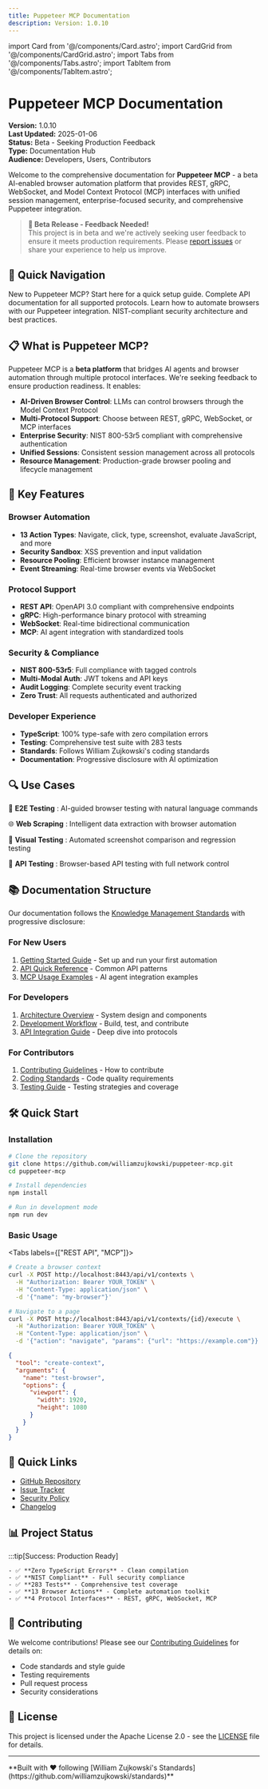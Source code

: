 ```yaml
---
title: Puppeteer MCP Documentation
description: Version: 1.0.10  
---
```


import Card from '@/components/Card.astro'; import CardGrid from '@/components/CardGrid.astro';
import Tabs from '@/components/Tabs.astro'; import TabItem from '@/components/TabItem.astro';

# Puppeteer MCP Documentation

**Version:** 1.0.10  
**Last Updated:** 2025-01-06  
**Status:** Beta - Seeking Production Feedback  
**Type:** Documentation Hub  
**Audience:** Developers, Users, Contributors

Welcome to the comprehensive documentation for **Puppeteer MCP** - a beta AI-enabled browser
automation platform that provides REST, gRPC, WebSocket, and Model Context Protocol (MCP) interfaces
with unified session management, enterprise-focused security, and comprehensive Puppeteer
integration.

> **🔔 Beta Release - Feedback Needed!**  
> This project is in beta and we're actively seeking user feedback to ensure it meets production
> requirements. Please [report issues](https://github.com/williamzujkowski/puppeteer-mcp/issues) or
> share your experience to help us improve.

## 🚀 Quick Navigation

<CardGrid>
  <Card title="Getting Started" icon="🚀" href="/puppeteer-mcp/quickstart/" linkText="Quick Start Guide →">
    New to Puppeteer MCP? Start here for a quick setup guide.
  </Card>

  <Card title="API Reference" icon="🔌" href="/puppeteer-mcp/quick-reference/api-cheatsheet" linkText="API Documentation →">
    Complete API documentation for all supported protocols.
  </Card>

  <Card title="Browser Automation" icon="🤖" href="/puppeteer-mcp/guides/browser-automation" linkText="Automation Guide →">
    Learn how to automate browsers with our Puppeteer integration.
  </Card>

  <Card title="Security" icon="🛡️" href="/puppeteer-mcp/architecture/security" linkText="Security Documentation →">
    NIST-compliant security architecture and best practices.
  </Card>
</CardGrid>

## 📋 What is Puppeteer MCP?

Puppeteer MCP is a **beta platform** that bridges AI agents and browser automation through multiple
protocol interfaces. We're seeking feedback to ensure production readiness. It enables:

- **AI-Driven Browser Control**: LLMs can control browsers through the Model Context Protocol
- **Multi-Protocol Support**: Choose between REST, gRPC, WebSocket, or MCP interfaces
- **Enterprise Security**: NIST 800-53r5 compliant with comprehensive authentication
- **Unified Sessions**: Consistent session management across all protocols
- **Resource Management**: Production-grade browser pooling and lifecycle management

## 🎯 Key Features

### Browser Automation

- **13 Action Types**: Navigate, click, type, screenshot, evaluate JavaScript, and more
- **Security Sandbox**: XSS prevention and input validation
- **Resource Pooling**: Efficient browser instance management
- **Event Streaming**: Real-time browser events via WebSocket

### Protocol Support

- **REST API**: OpenAPI 3.0 compliant with comprehensive endpoints
- **gRPC**: High-performance binary protocol with streaming
- **WebSocket**: Real-time bidirectional communication
- **MCP**: AI agent integration with standardized tools

### Security & Compliance

- **NIST 800-53r5**: Full compliance with tagged controls
- **Multi-Modal Auth**: JWT tokens and API keys
- **Audit Logging**: Complete security event tracking
- **Zero Trust**: All requests authenticated and authorized

### Developer Experience

- **TypeScript**: 100% type-safe with zero compilation errors
- **Testing**: Comprehensive test suite with 283 tests
- **Standards**: Follows William Zujkowski's coding standards
- **Documentation**: Progressive disclosure with AI optimization

## 🔍 Use Cases

<CardGrid>

🧪 **E2E Testing** : AI-guided browser testing with natural language commands

🌐 **Web Scraping** : Intelligent data extraction with browser automation

📸 **Visual Testing** : Automated screenshot comparison and regression testing

🔌 **API Testing** : Browser-based API testing with full network control

</div>

## 📚 Documentation Structure

Our documentation follows the
[Knowledge Management Standards](https://github.com/williamzujkowski/standards/blob/master/docs/standards/KNOWLEDGE_MANAGEMENT_STANDARDS.md)
with progressive disclosure:

### For New Users

1. [Getting Started Guide](/puppeteer-mcp/quickstart/index.md) - Set up and run your first
   automation
2. [API Quick Reference](/puppeteer-mcp/quick-reference/api-cheatsheet.md) - Common API patterns
3. [MCP Usage Examples](/puppeteer-mcp/guides/mcp-usage-examples.md) - AI agent integration examples

### For Developers

1. [Architecture Overview](/puppeteer-mcp/architecture/overview.md) - System design and components
2. [Development Workflow](/puppeteer-mcp/development/workflow.md) - Build, test, and contribute
3. [API Integration Guide](/puppeteer-mcp/guides/api-integration.md) - Deep dive into protocols

### For Contributors

1. [Contributing Guidelines](/puppeteer-mcp/contributing.md) - How to contribute
2. [Coding Standards](/puppeteer-mcp/development/standards.md) - Code quality requirements
3. [Testing Guide](/puppeteer-mcp/development/testing.md) - Testing strategies and coverage

## 🛠️ Quick Start

### Installation

```bash
# Clone the repository
git clone https://github.com/williamzujkowski/puppeteer-mcp.git
cd puppeteer-mcp

# Install dependencies
npm install

# Run in development mode
npm run dev
```

### Basic Usage

<Tabs labels={["REST API", "MCP"]}> <TabItem label="REST API">

```bash
# Create a browser context
curl -X POST http://localhost:8443/api/v1/contexts \
  -H "Authorization: Bearer YOUR_TOKEN" \
  -H "Content-Type: application/json" \
  -d '{"name": "my-browser"}'

# Navigate to a page
curl -X POST http://localhost:8443/api/v1/contexts/{id}/execute \
  -H "Authorization: Bearer YOUR_TOKEN" \
  -H "Content-Type: application/json" \
  -d '{"action": "navigate", "params": {"url": "https://example.com"}}'
```

</TabItem>
<TabItem label="MCP">

```json
{
  "tool": "create-context",
  "arguments": {
    "name": "test-browser",
    "options": {
      "viewport": {
        "width": 1920,
        "height": 1080
      }
    }
  }
}
```

</TabItem>
</Tabs>

## 🔗 Quick Links

- [GitHub Repository](https://github.com/williamzujkowski/puppeteer-mcp)
- [Issue Tracker](https://github.com/williamzujkowski/puppeteer-mcp/issues)
- [Security Policy](https://github.com/williamzujkowski/puppeteer-mcp/blob/main/SECURITY.md)
- [Changelog](https://github.com/williamzujkowski/puppeteer-mcp/blob/main/CHANGELOG.md)

## 📊 Project Status

:::tip[Success: Production Ready]

    - ✅ **Zero TypeScript Errors** - Clean compilation
    - ✅ **NIST Compliant** - Full security compliance
    - ✅ **283 Tests** - Comprehensive test coverage
    - ✅ **13 Browser Actions** - Complete automation toolkit
    - ✅ **4 Protocol Interfaces** - REST, gRPC, WebSocket, MCP

## 🤝 Contributing

We welcome contributions! Please see our [Contributing Guidelines](/puppeteer-mcp/contributing.md)
for details on:

- Code standards and style guide
- Testing requirements
- Pull request process
- Security considerations

## 📄 License

This project is licensed under the Apache License 2.0 - see the
[LICENSE](https://github.com/williamzujkowski/puppeteer-mcp/blob/main/LICENSE) file for details.

---

<div class="text-center" markdown>
**Built with ❤️ following [William Zujkowski's Standards](https://github.com/williamzujkowski/standards)**
</div>
